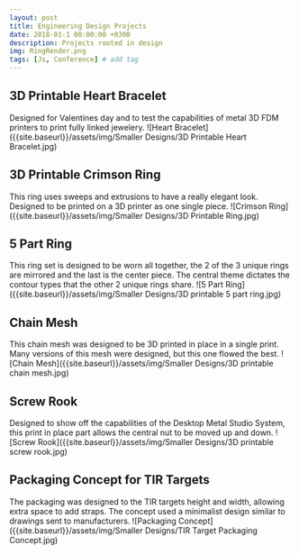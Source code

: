 ```yaml
---
layout: post
title: Engineering Design Projects
date: 2018-01-1 00:00:00 +0300
description: Projects rooted in design
img: RingRender.png
tags: [Js, Conference] # add tag
---
```


## 3D Printable Heart Bracelet
Designed for Valentines day and to test the capabilities of metal 3D FDM printers to print fully linked jewelery.
![Heart Bracelet]({{site.baseurl}}/assets/img/Smaller Designs/3D Printable Heart Bracelet.jpg)

## 3D Printable Crimson Ring
This ring uses sweeps and extrusions to have a really elegant look. Designed to be printed on a 3D printer as one single piece.
![Crimson Ring]({{site.baseurl}}/assets/img/Smaller Designs/3D Printable Ring.jpg)

## 5 Part Ring
This ring set is designed to be worn all together, the 2 of the 3 unique rings are mirrored and the last is the center piece. The central theme dictates the contour types that the other 2 unique rings share.
![5 Part Ring]({{site.baseurl}}/assets/img/Smaller Designs/3D printable 5 part ring.jpg)

## Chain Mesh
This chain mesh was designed to be 3D printed in place in a single print. Many versions of this mesh were designed, but this one flowed the best.
![Chain Mesh]({{site.baseurl}}/assets/img/Smaller Designs/3D printable chain mesh.jpg)

## Screw Rook
Designed to show off the capabilities of the Desktop Metal Studio System, this print in place part allows the central nut to be moved up and down.
![Screw Rook]({{site.baseurl}}/assets/img/Smaller Designs/3D printable screw rook.jpg)

## Packaging Concept for TIR Targets
The packaging was designed to the TIR targets height and width, allowing extra space to add straps. The concept used a minimalist design similar to drawings sent to manufacturers.
![Packaging Concept]({{site.baseurl}}/assets/img/Smaller Designs/TIR Target Packaging Concept.jpg)
